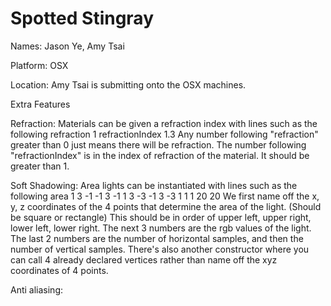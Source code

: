 Spotted Stingray
================
Names: Jason Ye, Amy Tsai

Platform: OSX 

Location: Amy Tsai is submitting onto the OSX machines.

Extra Features

Refraction: Materials can be given a refraction index with lines such as the following
refraction 1
refractionIndex 1.3
Any number following "refraction" greater than 0 just means there will be refraction. The number following "refractionIndex" is in the index of refraction of the material. It should be greater than 1.

Soft Shadowing: Area lights can be instantiated with lines such as the following
area 1 3 -1 -1 3 -1 1 3 -3 -1 3 -3 1 1 1 20 20
We first name off the x, y, z coordinates of the 4 points that determine the area of the light. (Should be square or rectangle) This should be in order of upper left, upper right, lower left, lower right. The next 3 numbers are the rgb values of the light. The last 2 numbers are the number of horizontal samples, and then the number of vertical samples.
There's also another constructor where you can call 4 already declared vertices rather than name off the xyz coordinates of 4 points.

Anti aliasing: